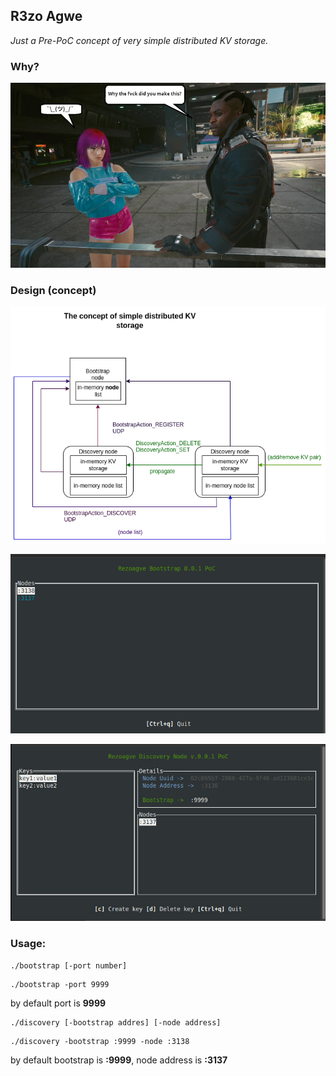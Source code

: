 ## R3zo Agwe

_Just a Pre-PoC concept of very simple distributed KV storage._

### **Why?**

![Pic](https://github.com/nexusriot/rezoagwe/blob/main/wtf.png)

### **Design (concept)**

![Pic](https://github.com/nexusriot/rezoagwe/blob/main/rezo_agwe.png)


![Pic](https://github.com/nexusriot/rezoagwe/blob/main/bootstrap.png)


![Pic](https://github.com/nexusriot/rezoagwe/blob/main/discovery.png)

### **Usage:**

```
./bootstrap [-port number]
```
```
./bootstrap -port 9999
```
by default port is __9999__

```
./discovery [-bootstrap addres] [-node address]
```

```
./discovery -bootstrap :9999 -node :3138
```
by default bootstrap is __:9999__, node address is __:3137__

